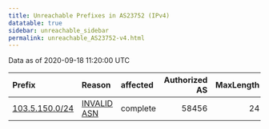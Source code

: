 ```yaml
---
title: Unreachable Prefixes in AS23752 (IPv4)
datatable: true
sidebar: unreachable_sidebar
permalink: unreachable_AS23752-v4.html
---
```


Data as of 2020-09-18 11:20:00 UTC


<div class="datatable-begin"></div>

| Prefix                                                 | Reason                                                                                                | affected   |   Authorized AS |   MaxLength | Anchor                                       |   unreachable /24s |
|:-------------------------------------------------------|:------------------------------------------------------------------------------------------------------|:-----------|----------------:|------------:|:---------------------------------------------|-------------------:|
| [103.5.150.0/24](https://stat.ripe.net/103.5.150.0/24) | [INVALID ASN](https://rpki-validator.ripe.net/announcement-preview?asn=AS23752&prefix=103.5.150.0/24) | complete   |           58456 |          24 | [APNIC](unreachable_APNIC_RPKI_Root-v4.html) |                  1 |

<div class="datatable-end"></div>